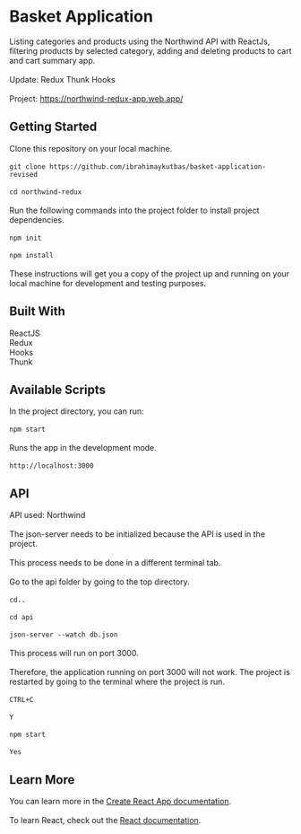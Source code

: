 # Basket Application
Listing categories and products using the Northwind API with ReactJs, filtering products by selected category, adding and deleting products to cart and cart summary app.<br><br>
Update: Redux Thunk Hooks <br><br>
Project: https://northwind-redux-app.web.app/
## Getting Started
Clone this repository on your local machine.<br/><br/>
`git clone https://github.com/ibrahimaykutbas/basket-application-revised`<br/><br/>
`cd northwind-redux`<br/><br/>
Run the following commands into the project folder to install project dependencies.<br/><br/>
`npm init`<br/><br/>
`npm install`<br/><br/>
These instructions will get you a copy of the project up and running on your local machine for development and testing purposes.<br/>
## Built With
ReactJS<br/>
Redux<br/>
Hooks<br/>
Thunk
## Available Scripts
In the project directory, you can run: <br/><br/>
`npm start`<br/><br/>
Runs the app in the development mode.<br/><br/>
`http://localhost:3000`<br/>
## API
API used: Northwind <br/><br/>
The json-server needs to be initialized because the API is used in the project.<br/><br/>
This process needs to be done in a different terminal tab.<br/><br/>
Go to the api folder by going to the top directory.<br/><br/>
`cd..` <br/><br/>
`cd api` <br/><br/>
`json-server --watch db.json` <br/><br/>
This process will run on port 3000.<br/><br/>
Therefore, the application running on port 3000 will not work. The project is restarted by going to the terminal where the project is run.<br/><br/>
`CTRL+C` <br/><br/>
`Y`<br/><br/>
`npm start` <br/><br/>
`Yes`<br/>
## Learn More
You can learn more in the [Create React App documentation](https://create-react-app.dev/docs/getting-started/).<br/><br/>
To learn React, check out the [React documentation](https://reactjs.org/).
